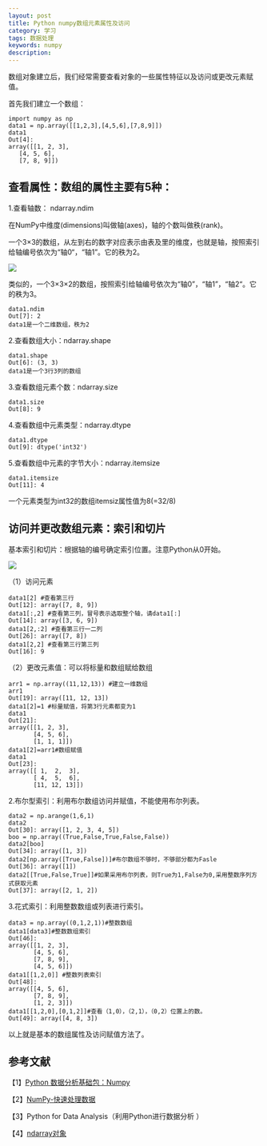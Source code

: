 ```yaml
---
layout: post
title: Python numpy数组元素属性及访问	
category: 学习
tags: 数据处理
keywords: numpy 
description: 
---
```


数组对象建立后，我们经常需要查看对象的一些属性特征以及访问或更改元素赋值。

首先我们建立一个数组：

    import numpy as np
    data1 = np.array([[1,2,3],[4,5,6],[7,8,9]])
    data1
    Out[4]: 
    array([[1, 2, 3],
       [4, 5, 6],
       [7, 8, 9]])
  
## 查看属性：数组的属性主要有5种：
    
1.查看轴数： ndarray.ndim
     
在NumPy中维度(dimensions)叫做轴(axes)，轴的个数叫做秩(rank)。

 一个3×3的数组，从左到右的数字对应表示由表及里的维度，也就是轴，按照索引给轴编号依次为“轴0“，“轴1”。它的秩为2。

<img src="http://7xo51k.com1.z0.glb.clouddn.com/numpy轴1.png-wx" align=center />

类似的，一个3×3×2的数组，按照索引给轴编号依次为“轴0”，“轴1”，“轴2“。它的秩为3。
    
    data1.ndim
    Out[7]: 2
    data1是一个二维数组，秩为2

2.查看数组大小：ndarray.shape

    data1.shape
    Out[6]: (3, 3)
    data1是一个3行3列的数组
    
3.查看数组元素个数：ndarray.size

    data1.size
    Out[8]: 9
    
4.查看数组中元素类型：ndarray.dtype
    
    data1.dtype
    Out[9]: dtype('int32')
    
5.查看数组中元素的字节大小：ndarray.itemsize
    
    data1.itemsize
    Out[11]: 4
    
一个元素类型为int32的数组itemsiz属性值为8(=32/8)
    
## 访问并更改数组元素：索引和切片
    
基本索引和切片：根据轴的编号确定索引位置。注意Python从0开始。

<img src="http://7xo51k.com1.z0.glb.clouddn.com/numpy轴2.png-wx" align=center />

（1）访问元素

    data1[2] #查看第三行
    Out[12]: array([7, 8, 9])
    data1[:,2] #查看第三列，冒号表示选取整个轴，请data1[:]
    Out[14]: array([3, 6, 9])
    data1[2,:2] #查看第三行一二列
    Out[26]: array([7, 8])
    data1[2,2] #查看第三行第三列
    Out[16]: 9

（2）更改元素值：可以将标量和数组赋给数组

    arr1 = np.array((11,12,13)) #建立一维数组
    arr1
    Out[19]: array([11, 12, 13])
    data1[2]=1 #标量赋值，将第3行元素都变为1
    data1
    Out[21]: 
    array([[1, 2, 3],
           [4, 5, 6],
           [1, 1, 1]])
    data1[2]=arr1#数组赋值
    data1
    Out[23]: 
    array([[ 1,  2,  3],
           [ 4,  5,  6],
           [11, 12, 13]])
    
2.布尔型索引：利用布尔数组访问并赋值，不能使用布尔列表。

    data2 = np.arange(1,6,1)
    data2
    Out[30]: array([1, 2, 3, 4, 5])
    boo = np.array((True,False,True,False,False))
    data2[boo]
    Out[34]: array([1, 3])
    data2[np.array([True,False])]#布尔数组不够时，不够部分都为Fasle
    Out[36]: array([1])
    data2[[True,False,True]]#如果采用布尔列表，则True为1,False为0,采用整数序列方式获取元素
    Out[37]: array([2, 1, 2])

3.花式索引：利用整数数组或列表进行索引。

    data3 = np.array((0,1,2,1))#整数数组
    data1[data3]#整数数组索引
    Out[46]: 
    array([[1, 2, 3],
           [4, 5, 6],
           [7, 8, 9],
           [4, 5, 6]])
    data1[[1,2,0]] #整数列表索引
    Out[48]: 
    array([[4, 5, 6],
           [7, 8, 9],
           [1, 2, 3]])
    data1[[1,2,0],[0,1,2]]#查看（1,0），（2,1），（0,2）位置上的数。
    Out[49]: array([4, 8, 3])
  
以上就是基本的数组属性及访问赋值方法了。

## 参考文献
 
【1】[Python 数据分析基础包：Numpy ](http://my.oschina.net/lionets/blog/276574)

【2】[NumPy-快速处理数据](http://old.sebug.net/paper/books/scipydoc/numpy_intro.html)
    
【3】Python for Data Analysis（利用Python进行数据分析 ）

【4】[ndarray对象](http://hyry.dip.jp/tech/book/page/scipy/numpy_ndarray.html)

